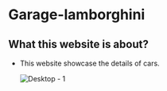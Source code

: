 # Garage-lamborghini
## What this website is about?
* This website showcase the details of cars.

  ![Desktop - 1](https://github.com/ShrikeshB/Garage-lamborghini/assets/105501579/69e63c9e-c8b2-4b27-adc1-df397caa6054)
